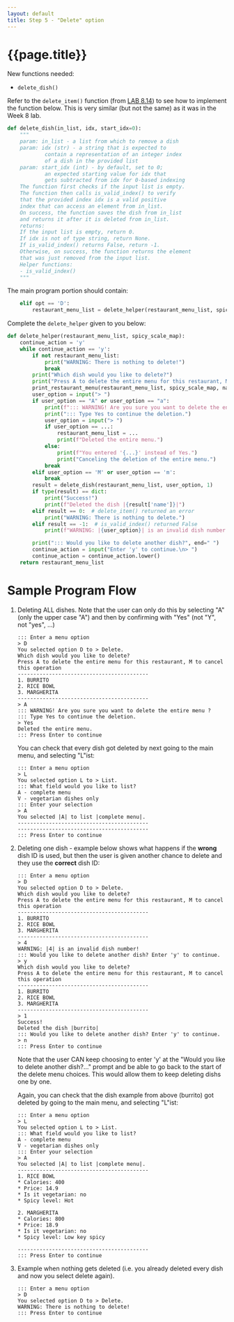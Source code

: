 ```yaml
---
layout: default
title: Step 5 - "Delete" option
---
```


# {{page.title}}


New functions needed:
* `delete_dish()`

Refer to the `delete_item()` function (from [LAB 8.14](https://learn.zybooks.com/zybook/UCSBCMPSCW8Winter2023/chapter/8/section/14)) to see how to implement the function below.
This is very similar (but not the same) as it was in the Week 8 lab.

```python
def delete_dish(in_list, idx, start_idx=0):
    """
    param: in_list - a list from which to remove a dish
    param: idx (str) - a string that is expected to
            contain a representation of an integer index
            of a dish in the provided list
    param: start_idx (int) - by default, set to 0;
            an expected starting value for idx that
            gets subtracted from idx for 0-based indexing
    The function first checks if the input list is empty.
    The function then calls is_valid_index() to verify
    that the provided index idx is a valid positive
    index that can access an element from in_list.
    On success, the function saves the dish from in_list
    and returns it after it is deleted from in_list.
    returns:
    If the input list is empty, return 0.
    If idx is not of type string, return None.
    If is_valid_index() returns False, return -1.
    Otherwise, on success, the function returns the element
    that was just removed from the input list.
    Helper functions:
    - is_valid_index()
    """
```


The main program portion should contain:
```python
    elif opt == 'D':
        restaurant_menu_list = delete_helper(restaurant_menu_list, spicy_scale_map)
```

Complete the `delete_helper` given to you below: 
```python
def delete_helper(restaurant_menu_list, spicy_scale_map):
    continue_action = 'y'
    while continue_action == 'y':
        if not restaurant_menu_list:
            print("WARNING: There is nothing to delete!")
            break
        print("Which dish would you like to delete?")
        print("Press A to delete the entire menu for this restaurant, M to cancel this operation")
        print_restaurant_menu(restaurant_menu_list, spicy_scale_map, name_only=True, show_idx=True, start_idx=1)
        user_option = input("> ")
        if user_option == "A" or user_option == "a":
            print(f"::: WARNING! Are you sure you want to delete the entire menu ?")
            print("::: Type Yes to continue the deletion.")
            user_option = input("> ")
            if user_option == ...:
                restaurant_menu_list = ...
                print(f"Deleted the entire menu.")
            else:
                print(f"You entered '{...}' instead of Yes.")
                print("Canceling the deletion of the entire menu.")
            break
        elif user_option == 'M' or user_option == 'm':
            break
        result = delete_dish(restaurant_menu_list, user_option, 1)
        if type(result) == dict:
            print("Success!")
            print(f"Deleted the dish |{result['name']}|")
        elif result == 0:  # delete_item() returned an error
            print("WARNING: There is nothing to delete.")
        elif result == -1:  # is_valid_index() returned False
            print(f"WARNING: |{user_option}| is an invalid dish number!")

        print("::: Would you like to delete another dish?", end=" ")
        continue_action = input("Enter 'y' to continue.\n> ")
        continue_action = continue_action.lower()
    return restaurant_menu_list

```

# Sample Program Flow

1.  Deleting ALL dishes. Note that the user can only do this by selecting "A" (only the upper case "A") and then by confirming with "Yes" (not "Y", not "yes", ...)

    ```
    ::: Enter a menu option
    > D
    You selected option D to > Delete.
    Which dish would you like to delete?
    Press A to delete the entire menu for this restaurant, M to cancel this operation 
    ------------------------------------------
    1. BURRITO
    2. RICE BOWL
    3. MARGHERITA
    ------------------------------------------
    > A
    ::: WARNING! Are you sure you want to delete the entire menu ?
    ::: Type Yes to continue the deletion.
    > Yes
    Deleted the entire menu.
    ::: Press Enter to continue
    ```

    You can check that every dish got deleted by next going to the main menu, and selecting "L"ist:

    ```
    ::: Enter a menu option
    > L
    You selected option L to > List.
    ::: What field would you like to list?
    A - complete menu
    V - vegetarian dishes only
    ::: Enter your selection
    > A
    You selected |A| to list |complete menu|.
    ------------------------------------------
    ------------------------------------------
    ::: Press Enter to continue
    ```

2.  Deleting one dish - example below shows what happens if the **wrong** dish ID is used, but then the user is given another chance to delete and they use the **correct** dish ID:

    ```
    ::: Enter a menu option
    > D
    You selected option D to > Delete.
    Which dish would you like to delete?
    Press A to delete the entire menu for this restaurant, M to cancel this operation 
    ------------------------------------------
    1. BURRITO
    2. RICE BOWL
    3. MARGHERITA
    ------------------------------------------
    > 4
    WARNING: |4| is an invalid dish number!
    ::: Would you like to delete another dish? Enter 'y' to continue.
    > y
    Which dish would you like to delete?
    Press A to delete the entire menu for this restaurant, M to cancel this operation 
    ------------------------------------------
    1. BURRITO
    2. RICE BOWL
    3. MARGHERITA
    ------------------------------------------
    > 1
    Success!
    Deleted the dish |burrito|
    ::: Would you like to delete another dish? Enter 'y' to continue.
    > n
    ::: Press Enter to continue
    ```

    Note that the user CAN keep choosing to enter 'y' at the "Would you like to delete another dish?..." prompt and be able to go back to the start of the delete menu choices. This would allow them to keep deleting dishs one by one.

    Again, you can check that the dish example from above (burrito) got deleted by going to the main menu, and selecting "L"ist:

    ```
    ::: Enter a menu option
    > L
    You selected option L to > List.
    ::: What field would you like to list?
    A - complete menu
    V - vegetarian dishes only
    ::: Enter your selection
    > A
    You selected |A| to list |complete menu|.
    ------------------------------------------
    1. RICE BOWL
    * Calories: 400
    * Price: 14.9
    * Is it vegetarian: no
    * Spicy level: Hot

    2. MARGHERITA
    * Calories: 800
    * Price: 18.9
    * Is it vegetarian: no
    * Spicy level: Low key spicy

    ------------------------------------------
    ::: Press Enter to continue
    ```

3.  Example when nothing gets deleted (i.e. you already deleted every dish and now you select delete again).

    ```
    ::: Enter a menu option
    > D
    You selected option D to > Delete.
    WARNING: There is nothing to delete!
    ::: Press Enter to continue
    ```

